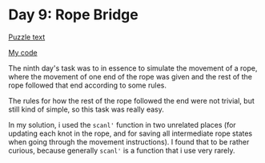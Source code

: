 # Day 9: Rope Bridge

[Puzzle text](https://adventofcode.com/2022/day/9)

[My code](https://github.com/DERAlfons/aoc2022/blob/master/Day9/Main.hs)

The ninth day's task was to in essence to simulate the movement of a rope, where the movement of
one end of the rope was given and the rest of the rope followed that end according to some rules.

The rules for how the rest of the rope followed the end were not trivial, but still kind of simple,
so this task was really easy.

In my solution, i used the `scanl'` function in two unrelated places (for updating each knot in the
rope, and for saving all intermediate rope states when going through the movement instructions).
I found that to be rather curious, because generally `scanl'` is a function that i use very rarely.